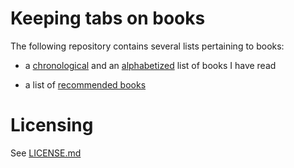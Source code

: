 # Keeping tabs on books

The following repository contains several lists pertaining to books: 

- a [chronological](./data/read_books.md) and an [alphabetized](./data/read_books_alpha.md) list of books I have read

- a list of [recommended books](./data/recommendations.md)

# Licensing

See [LICENSE.md](LICENSE.md)

